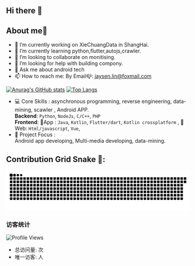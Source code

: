 ## Hi there 👋

<!--**linjonh/linjonh** is a ✨ _special_ ✨ repository because its `README.md` (this file) appears on your GitHub profile.

Here are some ideas to get you started:
-->
## About me🚀
- 🔭 I’m currently working on XieChuangData in ShangHai.
- 🌱 I’m currently learning python,flutter,autojs,crawler.
- 👯 I’m looking to collaborate on monitising.
- 🤔 I’m looking for help with building compony.
- 💬 Ask me about android tech
- 📫 How to reach me: By Email📪: jaysen.lin@foxmail.com

[![Anurag's GitHub stats](https://github-readme-stats.vercel.app/api?username=anuraghazra&show_icons=true&theme=radical)](https://linjonh.github.io/TechBlog/)
[![Top Langs](https://github-readme-stats.vercel.app/api/top-langs/?username=linjonh&theme=radica&layout=compact&hide=html,JavaScript)](https://linjonh.github.io/TechBlog/)

- 💻 Core Skills : asynchronous programming, reverse engineering, data-mining, scawler , Android APP.
  <br> **Backend**: `Python`, `NodeJs`, `C/C++`, `PHP`
  <br> **Frontend**: 🚀App : `Java`, `Kotlin`, `Flutter/dart`, `Kotlin crossplatform` , 🚀 Web: `Html/javascript`, `Vue`, 
- 🚀 Project Focus :
  <br> Android app developing, Multi-media developing, data-mining.

## Contribution Grid Snake 🐍:
[![github-contribution-grid-snake](https://github.com/linjonh/linjonh/blob/main/github-contribution-grid-snake.svg)](https://linjonh.github.io/TechBlog/)

### 访客统计
![Profile Views](https://komarev.com/ghpvc/?username=linjonh&color=blue)
- 总访问量: **<!-- VIEWS -->** 次
- 唯一访客: **<!-- UNIQUES -->** 人

